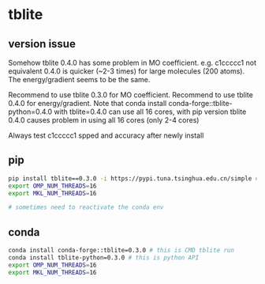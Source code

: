 # tblite

## version issue
Somehow tblite 0.4.0 has some problem in MO coefficient. e.g. c1ccccc1 not equivalent
0.4.0 is quicker (~2-3 times) for large molecules (200 atoms). The energy/gradient seems to be the same.

Recommend to use tblite 0.3.0 for MO coefficient.
Recommend to use tblite 0.4.0 for energy/gradient.
Note that conda install conda-forge::tblite-python=0.4.0 with tblite=0.4.0 can use all 16 cores, with pip version tblite 0.4.0 causes problem in using all 16 cores (only 2-4 cores)


Always test c1ccccc1 spped and accuracy after newly install

## pip
```bash
pip install tblite==0.3.0 -i https://pypi.tuna.tsinghua.edu.cn/simple # this is python API
export OMP_NUM_THREADS=16
export MKL_NUM_THREADS=16

# sometimes need to reactivate the conda env

```

## conda
```bash
conda install conda-forge::tblite=0.3.0 # this is CMD tblite run
conda install tblite-python=0.3.0 # this is python API
export OMP_NUM_THREADS=16
export MKL_NUM_THREADS=16
```
